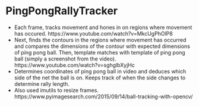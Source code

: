 # PingPongRallyTracker
<ul>
  <li> Each frame, tracks movement and hones in on regions where movement has occured. https://www.youtube.com/watch?v=MkcUgPhOlP8</li>
  <li> Next, finds the contours in the regions where movement has occurred and compares the dimensions of the contour with expected dimensions of ping pong ball. Then, template matches with template of ping pong ball (simply a screenshot from the video). https://www.youtube.com/watch?v=sghglbXyjHc </li>
  <li> Determines coordinates of ping pong ball in video and deduces which side of the net the ball is on. Keeps track of when the side changes to determine rally length. </li>
  <li> Also used imutils to resize frames. https://www.pyimagesearch.com/2015/09/14/ball-tracking-with-opencv/ </li>
</ul>
 
